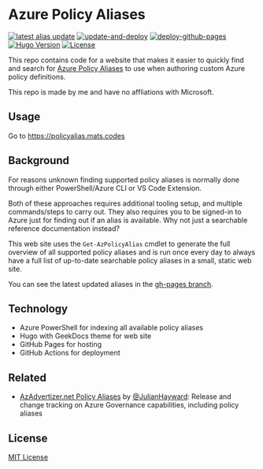 # Azure Policy Aliases

[![latest alias update](https://img.shields.io/github/last-commit/matsest/az-policy-alias/gh-pages?color=red&label=latest%20alias%20update&logo=powershell&logoColor=white)](https://github.com/matsest/az-policy-alias/commits/gh-pages)
[![update-and-deploy](https://github.com/matsest/az-policy-alias/actions/workflows/deploy.yaml/badge.svg?branch=main)](https://github.com/matsest/az-policy-alias/actions/workflows/deploy.yaml)
[![deploy-github-pages](https://github.com/matsest/az-policy-alias/actions/workflows/pages/pages-build-deployment/badge.svg)](https://github.com/matsest/az-policy-alias/actions/workflows/pages/pages-build-deployment)
[![Hugo Version](https://img.shields.io/badge/hugo-0.128-blue.svg)](https://gohugo.io)
[![License](https://img.shields.io/github/license/matsest/az-policy-alias)](https://github.com/thegeeklab/hugo-geekdoc/blob/main/LICENSE)

This repo contains code for a website that makes it easier to quickly find and search for [Azure Policy Aliases](https://docs.microsoft.com/en-us/azure/governance/policy/concepts/definition-structure#aliases) to use when authoring custom Azure policy definitions.

This repo is made by me and have no affliations with Microsoft.

## Usage

Go to https://policyalias.mats.codes

## Background

For reasons unknown finding supported policy aliases is normally done through either PowerShell/Azure CLI or VS Code Extension.

Both of these approaches requires additional tooling setup, and multiple commands/steps to carry out. They also requires you to be signed-in to Azure just for finding out if an alias is available. Why not just a searchable reference documentation instead?

This web site uses the `Get-AzPolicyAlias` cmdlet to generate the full overview of all supported policy aliases and is run once every day to always have a full list of up-to-date searchable policy aliases in a small, static web site.

You can see the latest updated aliases in the [gh-pages branch](https://github.com/matsest/az-policy-alias/commits/gh-pages).

## Technology

- Azure PowerShell for indexing all available policy aliases
- Hugo with GeekDocs theme for web site
- GitHub Pages for hosting
- GitHub Actions for deployment

## Related

- [AzAdvertizer.net Policy Aliases](https://www.azadvertizer.net/azpolicyaliasesadvertizer_singlelinesx.html) by [@JulianHayward](https://github.com/JulianHayward): Release and change tracking on Azure Governance capabilities, including policy aliases

## License

[MIT License](LICENSE)
